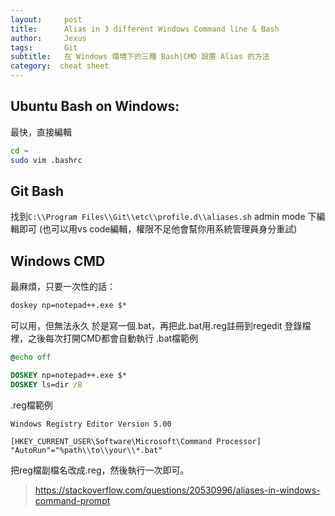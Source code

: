```yaml
---
layout:     post
title:      Alias in 3 different Windows Command line & Bash
author:     Jexus
tags: 		Git
subtitle:   在 Windows 環境下的三種 Bash|CMD 設置 Alias 的方法
category:  cheat sheet
---
```



## Ubuntu Bash on Windows:
最快，直接編輯
```bash
cd ~
sudo vim .bashrc
```

## Git Bash
找到`C:\\Program Files\\Git\\etc\\profile.d\\aliases.sh`
admin mode 下編輯即可
(也可以用vs code編輯，權限不足他會幫你用系統管理員身分重試)
## Windows CMD
最麻煩，只要一次性的話：

```bash
doskey np=notepad++.exe $*
```
可以用，但無法永久
於是寫一個.bat，再把此.bat用.reg註冊到regedit
登錄檔裡，之後每次打開CMD都會自動執行
.bat檔範例
```bat
@echo off

DOSKEY np=notepad++.exe $*
DOSKEY ls=dir /B
```
.reg檔範例
```reg
Windows Registry Editor Version 5.00

[HKEY_CURRENT_USER\Software\Microsoft\Command Processor]
"AutoRun"="%path\\to\\your\\*.bat"
```
把reg檔副檔名改成.reg，然後執行一次即可。
>https://stackoverflow.com/questions/20530996/aliases-in-windows-command-prompt